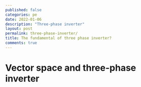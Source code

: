 ```yaml
---
published: false
categories: pe
date: 2022-01-06
description: "Three-phase inverter"
layout: post
permalink: three-phase-inverter/
title: The fundamental of three phase inverter?
comments: true
---
```


# Vector space and three-phase inverter
